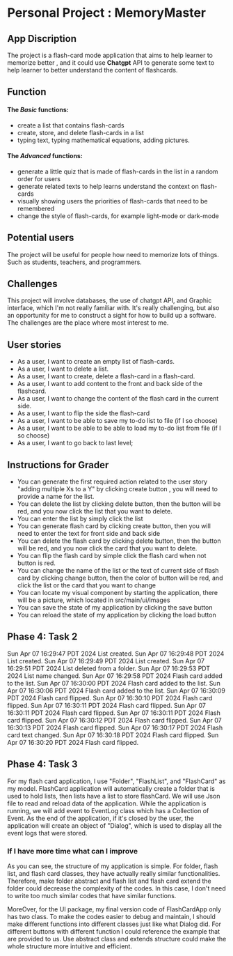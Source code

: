 # Personal Project : MemoryMaster

## App Discription

The project is a flash-card mode application that aims to help learner to memorize better
, and it could use **Chatgpt** API to generate some text to help learner to better understand the content of flashcards.

## Function

#### The *Basic* functions:
- create a list that contains flash-cards
- create, store, and delete flash-cards in a list
- typing text, typing mathematical equations, adding pictures.
 
#### The *Advanced* functions:
- generate a little quiz that is made of flash-cards in the list in a random order for users
- generate related texts to help learns understand the context on flash-cards
- visually showing users the priorities of flash-cards that need to be remembered
- change the style of flash-cards, for example light-mode or dark-mode

## Potential users

The project will be useful for people how need to memorize lots of things. Such as students, teachers, and programmers.

## Challenges 

This project will involve databases, the use of chatgpt API, and Graphic interface, which I'm not really familiar with. It's really challenging, but also an opportunity for me to construct a sight for how to build up a software. The challenges are the place where most interest to me.

## User stories
- As a user, I want to create an empty list of flash-cards.
- As a user, I want to delete a list.
- As a user, I want to create, delete a flash-card in a flash-card.
- As a user, I want to add content to the front and back side of the flashcard.
- As a user, I want to change the content of the flash card in the current side.
- As a user, I want to flip the side the flash-card
- As a user, I want to be able to save my to-do list to file (if I so choose)
- As a user, I want to be able to be able to load my to-do list from file (if I so choose)
- As a user, I want to go back to last level;

## Instructions for Grader
- You can generate the first required action related to the user story "adding multiple Xs to a Y" by clicking create button
, you will need to provide a name for the list.
- You can delete the list by clicking delete button, then the button will be red, and you now click the list that you want to
delete.
- You can enter the list by simply click the list
- You can generate flash card by clicking create button, then you will need to enter the text for front side and back side
- You can delete the flash card by clicking delete button, then the button will be red, and you now click the card that you want to
    delete.
- You can flip the flash card by simple click the flash card when not button is red.
- You can change the name of the list or the text of current side of flash card by clicking change button,
then the color of button will be red, and click the list or the card that you want to change
- You can locate my visual component by starting the application, there will be a picture, which located in src/main/ui/images
- You can save the state of my application by clicking the save button
- You can reload the state of my application by clicking the load button

## Phase 4: Task 2
Sun Apr 07 16:29:47 PDT 2024 List created.
Sun Apr 07 16:29:48 PDT 2024 List created.
Sun Apr 07 16:29:49 PDT 2024 List created.
Sun Apr 07 16:29:51 PDT 2024 List deleted from a folder.
Sun Apr 07 16:29:53 PDT 2024 List name changed.
Sun Apr 07 16:29:58 PDT 2024 Flash card added to the list.
Sun Apr 07 16:30:00 PDT 2024 Flash card added to the list.
Sun Apr 07 16:30:06 PDT 2024 Flash card added to the list.
Sun Apr 07 16:30:09 PDT 2024 Flash card flipped.
Sun Apr 07 16:30:10 PDT 2024 Flash card flipped.
Sun Apr 07 16:30:11 PDT 2024 Flash card flipped.
Sun Apr 07 16:30:11 PDT 2024 Flash card flipped.
Sun Apr 07 16:30:11 PDT 2024 Flash card flipped.
Sun Apr 07 16:30:12 PDT 2024 Flash card flipped.
Sun Apr 07 16:30:13 PDT 2024 Flash card flipped.
Sun Apr 07 16:30:17 PDT 2024 Flash card text changed.
Sun Apr 07 16:30:18 PDT 2024 Flash card flipped.
Sun Apr 07 16:30:20 PDT 2024 Flash card flipped.

## Phase 4: Task 3
For my flash card application, I use "Folder", "FlashList", and "FlashCard" as my model.
FlashCard application will automatically create a folder that is used to hold lists, then lists 
have a list to store flashCard. We will use Json file to read and reload data of the application.
While the application is running, we will add event to EventLog class which has a Collection of Event.
As the end of the application, if it's closed by the user, the application will create an object of 
"Dialog", which is used to display all the event logs that were stored.

### If I have more time what can I improve
As you can see, the structure of my application is simple. For folder, flash list, and flash card classes, 
they have actually really similar functionalities. Therefore, make folder abstract and flash list and flash card extend the folder 
could decrease the complexity of the codes. In this case, I don't need to write too much similar codes that have similar functions.

MoreOver, for the UI package, my final version code of FlashCardApp only has two class. To make the codes easier to debug and 
maintain, I should make different functions into different classes just like what Dialog did. For different buttons with different function
I could reference the example that are provided to us. Use abstract class and extends structure could make the whole structure more intuitive
and efficient.
